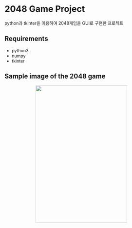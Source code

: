 # 2048 Game Project
python과 tkinter을 이용하여 2048게임을 GUI로 구현한 프로젝트


## Requirements
* python3
* numpy
* tkinter


## Sample image of the 2048 game
<p align="center">
  <img width="300" height="450" src="/gui_image.JPG">
</p>
